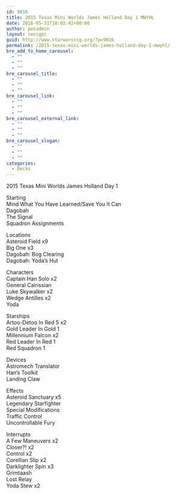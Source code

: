 ```yaml
---
id: 9016
title: 2015 Texas Mini Worlds James Holland Day 1 MWYHL
date: 2016-05-31T18:02:42+00:00
author: pwsadmin
layout: swccgpc
guid: http://www.starwarsccg.org/?p=9016
permalink: /2015-texas-mini-worlds-james-holland-day-1-mwyhl/
bre_add_to_home_carousel:
  - ""
  - ""
  - ""
bre_carousel_title:
  - ""
  - ""
  - ""
bre_carousel_link:
  - ""
  - ""
  - ""
bre_carousel_external_link:
  - ""
  - ""
  - ""
bre_carousel_slogan:
  - ""
  - ""
  - ""
categories:
  - Decks
---
```

2015 Texas Mini Worlds James Holland Day 1

Starting  
Mind What You Have Learned/Save You It Can  
Dagobah  
The Signal  
Squadron Assignments

Locations  
Asteroid Field x9  
Big One x3  
Dagobah: Bog Clearing  
Dagobah: Yoda&#8217;s Hut

Characters  
Captain Han Solo x2  
General Calrissian  
Luke Skywalker x2  
Wedge Antilles x2  
Yoda

Starships  
Artoo-Detoo In Red 5 x2  
Gold Leader In Gold 1  
Millennium Falcon x2  
Red Leader In Red 1  
Red Squadron 1

Devices  
Astromech Translator  
Han&#8217;s Toolkit  
Landing Claw

Effects  
Asteroid Sanctuary x5  
Legendary Starfighter  
Special Modifications  
Traffic Control  
Uncontrollable Fury

Interrupts  
A Few Maneuvers x2  
Closer?! x2  
Control x2  
Corellian Slip x2  
Darklighter Spin x3  
Grimtaash  
Lost Relay  
Yoda Stew x2